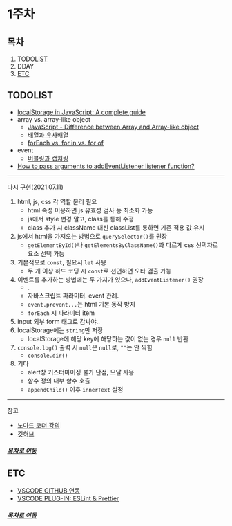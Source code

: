 1주차
=====
## 목차
1. [TODOLIST](#TODOLIST)
2. DDAY
3. [ETC](#ETC)

## TODOLIST
* [localStorage in JavaScript: A complete guide](https://blog.logrocket.com/localstorage-javascript-complete-guide/)
* array vs. array-like object
    * [JavaScript - Difference between Array and Array-like object](https://stackoverflow.com/questions/29707568/javascript-difference-between-array-and-array-like-object)
    * [배열과 유사배열](https://www.zerocho.com/category/JavaScript/post/5af6f9e707d77a001bb579d2)
    * [forEach vs. for in vs. for of](https://n-log.tistory.com/39)
* event
    * [버블링과 캡처링](https://ko.javascript.info/bubbling-and-capturing)
* [How to pass arguments to addEventListener listener function?](https://stackoverflow.com/questions/256754/how-to-pass-arguments-to-addeventlistener-listener-function)

- - -
다시 구현(2021.07.11)

1. html, js, css 각 역할 분리 필요
    * html 속성 이용하면 js 유효성 검사 등 최소화 가능
    * js에서 style 변경 말고, class를 통해 수정
    * class 추가 시 className 대신 classList를 통하면 기존 적용 값 유지
2. js에서 html을 가져오는 방법으로 `querySelector()`를 권장
    * `getElementById()`나 `getElementsByClassName()`과 다르게 css 선택자로 요소 선택 가능
3. 기본적으로 `const`, 필요시 `let` 사용
    * 두 개 이상 하드 코딩 시 `const`로 선언하면 오타 검출 가능
4. 이벤트를 추가하는 방법에는 두 가지가 있으나, `addEventListener()` 권장
    * .
    * 자바스크립트 파라미터. event 관례.
    * `event.prevent...`는 html 기본 동작 방지
    * `forEach` 시 파라미터 item
5. input 외부 form 태그로 감싸야..
6. localStorage에는 `string`만 저장
    * localStorage에 해당 key에 해당하는 값이 없는 경우 `null` 반환
7. `console.log()` 출력 시 `null`은 `null`로, `""`는 안 찍힘
    * `console.dir()`
8. 기타
    * alert창 커스터마이징 불가 단점, 모달 사용
    * 함수 정의 내부 함수 호출
    * `appendChild()` 이후 `innerText` 설정

- - -
참고

* [노마드 코더 강의](https://nomadcoders.co/javascript-for-beginners/lectures/2899)
* [깃허브](https://github.com/nomadcoders/javascript-for-beginners)

##### [목차로 이동](#목차)

## ETC
* [VSCODE GITHUB 연동](https://velog.io/@blair-lee/VSCode%EC%97%90%EC%84%9C-Github-%EC%97%85%EB%A1%9C%EB%93%9C%ED%95%98%EB%8A%94-%EB%B0%A9%EB%B2%95%EC%A7%B1%EC%89%AC%EC%9B%80%E3%85%8B%E3%85%8B)
* [VSCODE PLUG-IN: ESLint & Prettier](https://pravusid.kr/javascript/2019/03/10/eslint-prettier.html)

##### [목차로 이동](#목차)